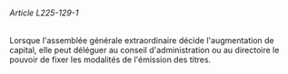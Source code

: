 ###### Article L225-129-1

Lorsque l'assemblée générale extraordinaire décide l'augmentation de capital, elle peut déléguer au conseil d'administration ou au directoire le pouvoir de fixer les modalités de l'émission des titres.


